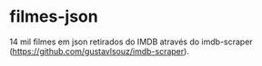 # filmes-json
14 mil filmes em json retirados do IMDB através do imdb-scraper (https://github.com/gustavlsouz/imdb-scraper).
